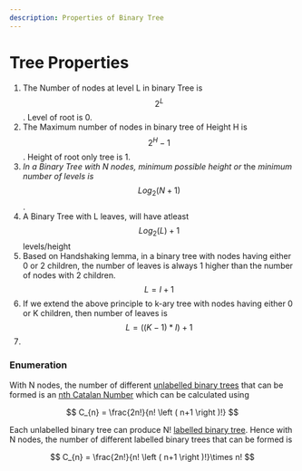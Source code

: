 ```yaml
---
description: Properties of Binary Tree
---
```


# Tree Properties

1. The Number of nodes at level L in binary Tree is $$2^{L}$$. Level of root is 0.
2. The Maximum number of nodes in binary tree  of Height H is $$2^H - 1$$. Height of root only tree is 1.
3. _In a Binary Tree with N nodes, minimum possible height or_ the _minimum number of levels is_ $$Log_{2}\left ( N+1 \right )$$.&#x20;
4. A Binary Tree with L leaves, will have atleast  $$Log_{2}\left ( L \right ) + 1$$levels/height
5. Based on Handshaking lemma, in a binary tree with nodes having either 0 or 2 children, the number of leaves is always 1 higher than the number of nodes with 2 children. $$L = I + 1$$
6. If we extend the above principle to k-ary tree with nodes having either 0 or K children, then number of leaves is $$L =\left (   \left ( K - 1 \right ) * I \right ) + 1$$
7.

### Enumeration

With N nodes, the number of different [unlabelled binary trees](binary-tree-types.md#unlablled-binary-tree) that can be formed is an [nth Catalan Number](../../mathematics/nth-catalan-number.md) which can be calculated using

$$
C_{n} = \frac{2n!}{n! \left ( n+1 \right )!}
$$

Each unlabelled binary tree can produce N! [labelled binary tree](binary-tree-types.md#labelled-binary-tree). Hence with N nodes, the number of different labelled binary trees that can be formed is

$$
C_{n} = \frac{2n!}{n! \left ( n+1 \right )!}\times n!
$$

&#x20;&#x20;
